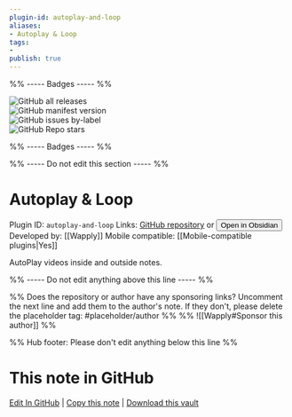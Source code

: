 ```yaml
---
plugin-id: autoplay-and-loop
aliases:
- Autoplay & Loop
tags: 
- 
publish: true
---
```


%% ----- Badges ----- %%

![GitHub all releases](https://img.shields.io/github/downloads/Wapply/obsidian-autoplay-and-loop/total?color=573E7A&logo=github&style=for-the-badge)   
![GitHub manifest version](https://img.shields.io/github/manifest-json/v/Wapply/obsidian-autoplay-and-loop?color=573E7A&logo=github&style=for-the-badge)   
![GitHub issues by-label](https://img.shields.io/github/issues/Wapply/obsidian-autoplay-and-loop/help%20wanted?color=573E7A&logo=github&style=for-the-badge)   
![GitHub Repo stars](https://img.shields.io/github/stars/Wapply/obsidian-autoplay-and-loop?color=573E7A&logo=github&style=for-the-badge)

%% ----- Badges ----- %%

%% ----- Do not edit this section ----- %%

# Autoplay & Loop

Plugin ID: `autoplay-and-loop`
Links: [GitHub repository](https://github.com/Wapply/obsidian-autoplay-and-loop) or [<button id=HH>Open in Obsidian</button>](obsidian://show-plugin?id=autoplay-and-loop)
Developed by: [[Wapply]]
Mobile compatible: [[Mobile-compatible plugins|Yes]]

AutoPlay videos inside and outside notes.

%% ----- Do not edit anything above this line ----- %% 

%% Does the repository or author have any sponsoring links? Uncomment the next line and add them to the author's note. If they don't, please delete the placeholder tag: #placeholder/author %%
%% ![[Wapply#Sponsor this author]] %%

%% Hub footer: Please don't edit anything below this line %%

# This note in GitHub

<span class="git-footer">[Edit In GitHub](https://github.dev/obsidian-community/obsidian-hub/blob/main/02%20-%20Community%20Expansions/02.05%20All%20Community%20Expansions/Plugins/autoplay-and-loop.md "git-hub-edit-note") | [Copy this note](https://raw.githubusercontent.com/obsidian-community/obsidian-hub/main/02%20-%20Community%20Expansions/02.05%20All%20Community%20Expansions/Plugins/autoplay-and-loop.md "git-hub-copy-note") | [Download this vault](https://github.com/obsidian-community/obsidian-hub/archive/refs/heads/main.zip "git-hub-download-vault") </span>
